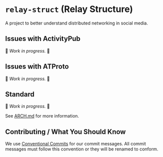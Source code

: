# `relay-struct` (Relay Structure)
<!--An attempt to solve the problems of ATProto and ActivityPub.-->
A project to better understand distributed networking in social media.

## Issues with ActivityPub
🚧 *Work in progress.* 🚧

## Issues with ATProto
🚧 *Work in progress.* 🚧

## Standard
🚧 *Work in progress.* 🚧

See [ARCH.md](/docs/ARCH.md) for more information.

## Contributing / What You Should Know
We use [Conventional Commits](https://www.conventionalcommits.org/) for our commit messages. All commit messages must follow this convention or they will be renamed to conform.
